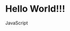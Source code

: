 # Hello World!!!

JavaScript

<!---
Adebayo-Usman/Adebayo-Usman is a ✨ special ✨ repository because its `README.md` (this file) appears on your GitHub profile.
You can click the Preview link to take a look at your changes.
--->
